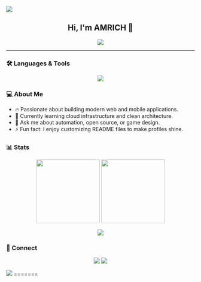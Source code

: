 <img src="https://capsule-render.vercel.app/api?type=waving&color=0:ff0a54,100:9c1de7&height=200&section=header&text=AMRICH%20ASF%20FUCK&fontSize=60&fontColor=fff&animation=fadeIn&fontAlignY=40"/>

<h2 align="center">Hi, I'm AMRICH 👋</h2>

<p align="center">
  <img src="https://komarev.com/ghpvc/?username=AMRICHASFUCK&style=flat-square&color=ff69b4"/>
</p>

---

### 🛠 Languages & Tools

<p align="center">
  <img src="https://skillicons.dev/icons?i=python,js,html,css,docker,linux,git"/>
</p>

### 💻 About Me
- 🔥 Passionate about building modern web and mobile applications.
- 🌱 Currently learning cloud infrastructure and clean architecture.
- 💬 Ask me about automation, open source, or game design.
- ⚡ Fun fact: I enjoy customizing README files to make profiles shine.

### 📊 Stats
<p align="center">
  <img src="https://github-readme-stats.vercel.app/api?username=AMRICHASFUCK&show_icons=true&theme=tokyonight&count_private=true&hide_border=true" height="170"/>
  <img src="https://github-readme-streak-stats.herokuapp.com?user=AMRICHASFUCK&theme=tokyonight&hide_border=true" height="170"/>
</p>

<p align="center">
  <img src="https://github-readme-stats.vercel.app/api/top-langs/?username=AMRICHASFUCK&layout=compact&theme=tokyonight&hide_border=true"/>
</p>

### 🤝 Connect
<p align="center">
  <a href="https://twitter.com/yourusername"><img src="https://img.shields.io/twitter/follow/yourusername?style=social"/></a>
  <a href="https://www.linkedin.com/in/yourusername/"><img src="https://img.shields.io/badge/-LinkedIn-blue?style=flat&logo=Linkedin&logoColor=white"/></a>
</p>

<img src="https://capsule-render.vercel.app/api?type=waving&color=0:9c1de7,100:ff0a54&height=120&section=footer"/>
=======
